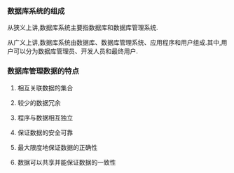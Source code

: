 ### 数据库系统的组成

从狭义上讲,数据库系统主要指数据库和数据库管理系统.

从广义上讲,数据库系统由数据库、数据库管理系统、应用程序和用户组成.其中,用户可以分为数据库管理员、开发人员和最终用户.

### 数据库管理数据的特点

1. 相互关联数据的集合

2. 较少的数据冗余

3. 程序与数据相互独立

4. 保证数据的安全可靠

5. 最大限度地保证数据的正确性

6. 数据可以共享并能保证数据的一致性